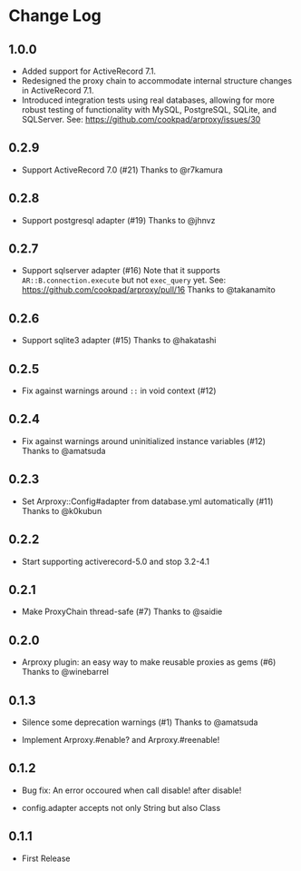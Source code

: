 # Change Log
## 1.0.0
* Added support for ActiveRecord 7.1.
* Redesigned the proxy chain to accommodate internal structure changes in ActiveRecord 7.1.
* Introduced integration tests using real databases, allowing for more robust testing of functionality with MySQL, PostgreSQL, SQLite, and SQLServer.
  See: https://github.com/cookpad/arproxy/issues/30

## 0.2.9
* Support ActiveRecord 7.0 (#21)
  Thanks to @r7kamura

## 0.2.8
* Support postgresql adapter (#19)
  Thanks to @jhnvz

## 0.2.7
* Support sqlserver adapter (#16)
  Note that it supports `AR::B.connection.execute` but not `exec_query` yet.
  See: https://github.com/cookpad/arproxy/pull/16
  Thanks to @takanamito

## 0.2.6
* Support sqlite3 adapter (#15)
  Thanks to @hakatashi

## 0.2.5
* Fix against warnings around `::` in void context (#12)

## 0.2.4
* Fix against warnings around uninitialized instance variables (#12)
  Thanks to @amatsuda

## 0.2.3
* Set Arproxy::Config#adapter from database.yml automatically (#11)
  Thanks to @k0kubun

## 0.2.2
* Start supporting activerecord-5.0 and stop 3.2-4.1

## 0.2.1
* Make ProxyChain thread-safe (#7)
  Thanks to @saidie

## 0.2.0
* Arproxy plugin: an easy way to make reusable proxies as gems (#6)
  Thanks to @winebarrel

## 0.1.3
* Silence some deprecation warnings (#1)
  Thanks to @amatsuda

* Implement Arproxy.#enable? and Arproxy.#reenable!

## 0.1.2
* Bug fix: An error occoured when call disable! after disable!

* config.adapter accepts not only String but also Class

## 0.1.1
* First Release
